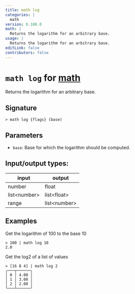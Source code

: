 ```yaml
---
title: math log
categories: |
  math
version: 0.108.0
math: |
  Returns the logarithm for an arbitrary base.
usage: |
  Returns the logarithm for an arbitrary base.
editLink: false
contributors: false
---
```

<!-- This file is automatically generated. Please edit the command in https://github.com/nushell/nushell instead. -->

# `math log` for [math](/commands/categories/math.md)

<div class='command-title'>Returns the logarithm for an arbitrary base.</div>

## Signature

```> math log {flags} (base)```

## Parameters

 -  `base`: Base for which the logarithm should be computed.


## Input/output types:

| input        | output       |
| ------------ | ------------ |
| number       | float        |
| list&lt;number&gt; | list&lt;float&gt;  |
| range        | list&lt;number&gt; |
## Examples

Get the logarithm of 100 to the base 10
```nu
> 100 | math log 10
2.0
```

Get the log2 of a list of values
```nu
> [16 8 4] | math log 2
╭───┬──────╮
│ 0 │ 4.00 │
│ 1 │ 3.00 │
│ 2 │ 2.00 │
╰───┴──────╯

```
